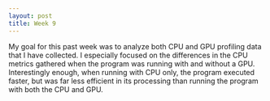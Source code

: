 ```yaml
---
layout: post
title: Week 9
---
```


My goal for this past week was to analyze both CPU and GPU profiling data that I have collected.
I especially focused on the differences in the CPU metrics gathered when the program was running with and without a GPU.
Interestingly enough, when running with CPU only, the program executed faster, but was far less efficient in its processing than running the program with both the CPU and GPU.
